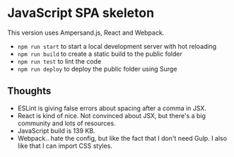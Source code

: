 # JavaScript SPA skeleton

This version uses Ampersand.js, React and Webpack.

* `npm run start` to start a local development server with hot reloading
* `npm run build` to create a static build to the public folder
* `npm run test` to lint the code 
* `npm run deploy` to deploy the public folder using Surge

## Thoughts

* ESLint is giving false errors about spacing after a comma in JSX. 
* React is kind of nice. Not convinced about JSX, but there's a big community and lots of resources.
* JavaScript build is 139 KB.
* Webpack.. hate the config, but like the fact that I don't need Gulp. I also like that I can import CSS styles.
